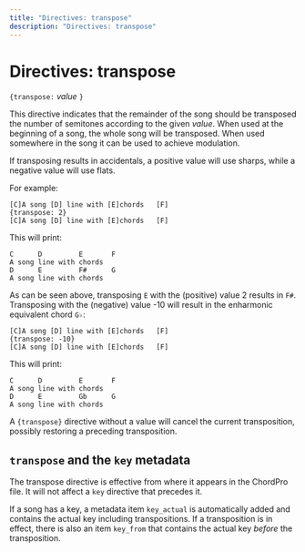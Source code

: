```yaml
---
title: "Directives: transpose"
description: "Directives: transpose"
---
```


# Directives: transpose

`{transpose:` _value_ `}`

This directive indicates that the remainder of the song should be
transposed the number of semitones according to the given _value_.
When used at the beginning of
a song, the whole song will be transposed. When used somewhere in the
song it can be used to achieve modulation.

If transposing results in accidentals, a positive value will use
sharps, while a negative value will use flats.

For example:

    [C]A song [D] line with [E]chords   [F]
    {transpose: 2}
    [C]A song [D] line with [E]chords   [F]

This will print:

    C      D         E       F 
    A song line with chords
    D      E         F#      G
    A song line with chords

As can be seen above, transposing `E` with the (positive) value 2
results in `F#`.
Transposing with the (negative) value -10 will result in the
enharmonic equivalent chord `G♭`:

    [C]A song [D] line with [E]chords   [F]
    {transpose: -10}
    [C]A song [D] line with [E]chords   [F]

This will print:

    C      D         E       F 
    A song line with chords
    D      E         Gb      G
    A song line with chords

A `{transpose}` directive without a value will cancel the current
transposition, possibly restoring a preceding transposition.

## `transpose` and the `key` metadata

The transpose directive is effective from where it appears in the
ChordPro file. It will not affect a `key` directive that precedes it.

If a song has a key, a metadata item `key_actual` is automatically
added and contains the actual key including transpositions.
If a transposition is in effect, there is also an item `key_from` that
contains the actual key _before_ the transposition.
